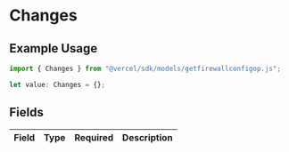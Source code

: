 # Changes

## Example Usage

```typescript
import { Changes } from "@vercel/sdk/models/getfirewallconfigop.js";

let value: Changes = {};
```

## Fields

| Field       | Type        | Required    | Description |
| ----------- | ----------- | ----------- | ----------- |